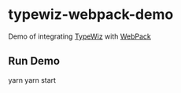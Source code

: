 # typewiz-webpack-demo

Demo of integrating [TypeWiz](https://github.com/urish/typewiz) with [WebPack](https://webpack.js.org/)

## Run Demo

yarn
yarn start

